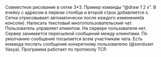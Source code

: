 Совместное рисование в сетке 3*3. Пример команды “@draw 1 2 x”. В ячейку с адресом в первом столбце и второй строк добавляется х. Сетка отрисовывает автоматически после каждого изменения(в консоли). 
Написать текстовый многопользовательский чат. 
Пользователь управляет клиентом. На сервере пользователя нет. Сервер занимается пересылкой сообщений между клиентами.
По умолчанию сообщение посылается всем участникам чата.
Есть команда послать сообщение конкретному пользователю (@senduser Vasya).
Программа работает по протоколу TCP.

